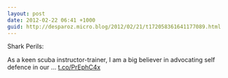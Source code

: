 ```yaml
---
layout: post
date: 2012-02-22 06:41 +1000
guid: http://desparoz.micro.blog/2012/02/21/t172058361641177089.html
---
```

Shark Perils: 

As a keen scuba instructor-trainer, I am a big believer in advocating self defence in our ... [t.co/PrEphC4x](http://t.co/PrEphC4x)

